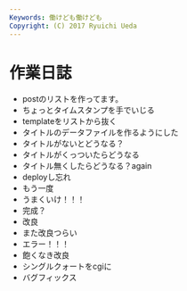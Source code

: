 ```yaml
---
Keywords: 働けども働けども
Copyright: (C) 2017 Ryuichi Ueda
---
```


# 作業日誌

* postのリストを作ってます。
* ちょっとタイムスタンプを手でいじる
* templateをリストから抜く
* タイトルのデータファイルを作るようにした
* タイトルがないとどうなる？
* タイトルがくっついたらどうなる
* タイトル無くしたらどうなる？again
* deployし忘れ
* もう一度
* うまくいけ！！！
* 完成？
* 改良
* また改良つらい
* エラー！！！
* 飽くなき改良
* シングルクォートをcgiに
* バグフィックス
